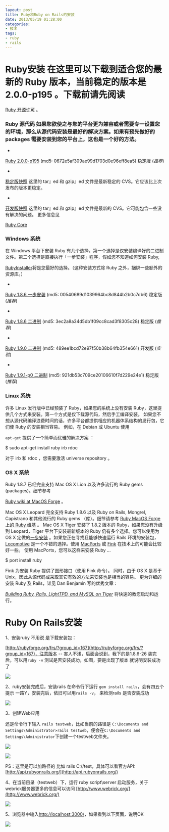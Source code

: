 ```yaml
---
layout: post
title: Ruby和Ruby on Rails的安装
date: 2013/05/19 01:28:00
categories:
- 技术
tags:
- ruby
- rails
---
```


# Ruby安装 在这里可以下载到适合您的最新的 Ruby 版本，当前稳定的版本是 2.0.0-p195 。下载前请先阅读

[Ruby 开源许可](http://www.ruby-lang.org/en/about/license.txt) 。

### Ruby 源代码 如果您欲使之与您的平台更为兼容或者需要专一设置您的环境，那么从源代码安装是最好的解决方案。如果有预先做好的 packages 需要安装到您的平台上，这也是一个好的方法。

-
[Ruby 2.0.0-p195]() (md5: 0672e5af309ae99d1703d0e96eff8ea5) 稳定版 (_推荐_)

-
[稳定版快照]() 这里的 tar』ed 和 gzip』ed 文件是最新稳定的 CVS。它应该比上次发布的版本更稳定。

-
[开发版快照]() 这里的 tar』ed 和 gzip』ed 文件是最新的 CVS。它可能包含一些没有解决的问题。 更多信息见

[Ruby Core](http://www.ruby-lang.org/zh_cn/community/ruby-core/)

### Windows 系统

在 Windows 平台下安装 Ruby 有几个选择。第一个选择是仅安装编译好的二进制文件。第二个选择是直接执行「一步安装」程序，假如您不知道如何安装 Ruby,

[RubyInstaller](http://rubyinstaller.org/)将是您最好的选择。（这种安装方式除 Ruby 之外，捆绑一些额外的资源库。）

-
[Ruby 1.8.6 一步安装](http://rubyforge.org/frs/download.php/29263/ruby186-26.exe) (md5: 00540689d1039964bc8d844b2b0c7db6) 稳定版 (_推荐_)

-
[Ruby 1.8.6 二进制]() (md5: 3ec2a8a34d5db1f09cc8cad3f8305c28) 稳定版 (_推荐_)

-
[Ruby 1.9.0 二进制]() (md5: 489ee1bcd72e97f50b38b64fb354e661) 开发版 (_实验_)

-
[Ruby 1.9.1-p0 二进制]() (md5: 921db53c709ce20106610f7d229e24e1) 稳定版 (_推荐_)

### Linux 系统

许多 Linux 发行版中已经预装了 Ruby，如果您的系统上没有安装 Ruby，这里提供几个方式来安装。第一个方式是仅下载源代码，然后手工编译安装。 如果您不想从源代码编译浪费时间的话，许多平台都提供相应的机器体系结构的发行包，它们使 Ruby 的安装相当容易。 例如，在 Debian 或 Ubuntu 使用

`apt-get` 提供了一个简单而优雅的解决方案 ：

$ sudo apt-get install ruby irb rdoc

对于 irb 和 rdoc ，您需要激活 universe repository 。

### OS X 系统

Ruby 1.8.7 已经完全支持 Mac OS X Lion 以及许多流行的 Ruby gems (packages)。细节参考

[Ruby wiki at MacOS Forge](http://trac.macosforge.org/projects/ruby/wiki) 。

Mac OS X Leopard 完全支持 Ruby 1.8.6 以及 Ruby on Rails, Mongrel, Capistrano 和其他流行的 Ruby gems （库）。细节请参考 [Ruby MacOS Forge 上的 Ruby 维基](http://trac.macosforge.org/projects/ruby/wiki) 。 Mac OS X Tiger 安装了 1.8.2 版本的 Ruby，如果您没有升级到 Leopard，Tiger 平台下安装最新版本的 Ruby 仍有多个选择。您可以使用为 OS X 定做的[一步安装](http://rubyosx.rubyforge.org/) 。如果您正在寻找且能够快速运行 Rails 环境的安装包，[Locomotive](http://locomotive.raaum.org/) 是一个不错的选择。使用 [MacPorts](http://www.macports.org/) 或 [Fink](http://fink.sourceforge.net/) 在技术上的可能会比较好一些。 使用 MacPorts，您可以这样来安装 Ruby …

$ port install ruby

Fink 为安装 Ruby 提供了图形接口（使用 Fink 命令）。 同时，由于 OS X 是基于 Unix，因此从源代码或采取其它有效的方法来安装也是相当的容易。 更为详细的安装 Ruby 及 Rails，详见 Dan Benjamin 写的优秀文章：

[_Building Ruby, Rails, LightTPD, and MySQL on Tiger_](http://hivelogic.com/articles/2005/12/01/ruby_rails_lighttpd_mysql_tiger) 将快速的教您启动和运行。

# Ruby On Rails安装

1、安装ruby 不用说 是下载安装包：

[http://rubyforge.org/frs/?group_id=167](http://rubyforge.org/frs/?group_id=167)，注意版本 -- 害人不浅，后面会说到，我下的是1.8.6-26 装完后，可以用`ruby -v` 测试是否安装成功，如图，要是出现了版本 就说明安装成功了

![](http://pics.naaln.com/blog/2019-05-14-123223.jpg-basicBlog)

2、ruby安装完成后，安装rails 在命令行下运行 `gem install rails`，会有四五个提示 一路Y，安装完后，依旧可以用`rails -v`， 来检测rails 是否安装成功

![](http://pics.naaln.com/blog/2019-05-14-123224.jpg-basicBlog)

3、创建Web应用

还是命令行下输入 `rails testweb`，比如当前的路径是 `C:\Documents and Settings\Administrator>rails testweb`，便会在`C:\Documents and Settings\Administrator`下创建一个testweb文件夹。

![](http://pics.naaln.com/blog/2019-05-14-123225.jpg-basicBlog)

![](http://pics.naaln.com/blog/2019-05-14-123226.jpg-basicBlog)

PS：这里是可以加路径的 比如 rails C://test，具体可以看官方API:[http://api.rubyonrails.org/](http://api.rubyonrails.org/)

4、在当前目录（testweb）下，运行 ruby script\server 启动服务，关于webrick服务器更多的信息可以访问 [http://www.webrick.org/](http://www.webrick.org/)

![](http://pics.naaln.com/blog/2019-05-14-123227.jpg-basicBlog)

5、浏览器中输入[http://localhost:3000/](http://localhost:3000/)，如果看到以下页面，说明OK

![](http://pics.naaln.com/blog/2019-05-14-123228.jpg-basicBlog)